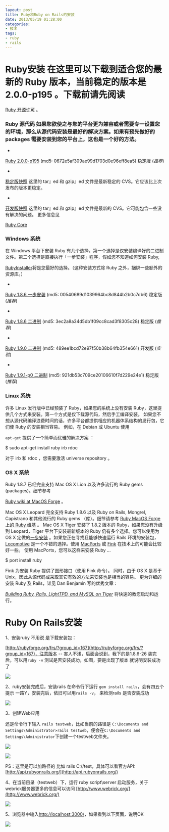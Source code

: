 ```yaml
---
layout: post
title: Ruby和Ruby on Rails的安装
date: 2013/05/19 01:28:00
categories:
- 技术
tags:
- ruby
- rails
---
```


# Ruby安装 在这里可以下载到适合您的最新的 Ruby 版本，当前稳定的版本是 2.0.0-p195 。下载前请先阅读

[Ruby 开源许可](http://www.ruby-lang.org/en/about/license.txt) 。

### Ruby 源代码 如果您欲使之与您的平台更为兼容或者需要专一设置您的环境，那么从源代码安装是最好的解决方案。如果有预先做好的 packages 需要安装到您的平台上，这也是一个好的方法。

-
[Ruby 2.0.0-p195]() (md5: 0672e5af309ae99d1703d0e96eff8ea5) 稳定版 (_推荐_)

-
[稳定版快照]() 这里的 tar』ed 和 gzip』ed 文件是最新稳定的 CVS。它应该比上次发布的版本更稳定。

-
[开发版快照]() 这里的 tar』ed 和 gzip』ed 文件是最新的 CVS。它可能包含一些没有解决的问题。 更多信息见

[Ruby Core](http://www.ruby-lang.org/zh_cn/community/ruby-core/)

### Windows 系统

在 Windows 平台下安装 Ruby 有几个选择。第一个选择是仅安装编译好的二进制文件。第二个选择是直接执行「一步安装」程序，假如您不知道如何安装 Ruby,

[RubyInstaller](http://rubyinstaller.org/)将是您最好的选择。（这种安装方式除 Ruby 之外，捆绑一些额外的资源库。）

-
[Ruby 1.8.6 一步安装](http://rubyforge.org/frs/download.php/29263/ruby186-26.exe) (md5: 00540689d1039964bc8d844b2b0c7db6) 稳定版 (_推荐_)

-
[Ruby 1.8.6 二进制]() (md5: 3ec2a8a34d5db1f09cc8cad3f8305c28) 稳定版 (_推荐_)

-
[Ruby 1.9.0 二进制]() (md5: 489ee1bcd72e97f50b38b64fb354e661) 开发版 (_实验_)

-
[Ruby 1.9.1-p0 二进制]() (md5: 921db53c709ce20106610f7d229e24e1) 稳定版 (_推荐_)

### Linux 系统

许多 Linux 发行版中已经预装了 Ruby，如果您的系统上没有安装 Ruby，这里提供几个方式来安装。第一个方式是仅下载源代码，然后手工编译安装。 如果您不想从源代码编译浪费时间的话，许多平台都提供相应的机器体系结构的发行包，它们使 Ruby 的安装相当容易。 例如，在 Debian 或 Ubuntu 使用

`apt-get` 提供了一个简单而优雅的解决方案 ：

$ sudo apt-get install ruby irb rdoc

对于 irb 和 rdoc ，您需要激活 universe repository 。

### OS X 系统

Ruby 1.8.7 已经完全支持 Mac OS X Lion 以及许多流行的 Ruby gems (packages)。细节参考

[Ruby wiki at MacOS Forge](http://trac.macosforge.org/projects/ruby/wiki) 。

Mac OS X Leopard 完全支持 Ruby 1.8.6 以及 Ruby on Rails, Mongrel, Capistrano 和其他流行的 Ruby gems （库）。细节请参考 [Ruby MacOS Forge 上的 Ruby 维基](http://trac.macosforge.org/projects/ruby/wiki) 。 Mac OS X Tiger 安装了 1.8.2 版本的 Ruby，如果您没有升级到 Leopard，Tiger 平台下安装最新版本的 Ruby 仍有多个选择。您可以使用为 OS X 定做的[一步安装](http://rubyosx.rubyforge.org/) 。如果您正在寻找且能够快速运行 Rails 环境的安装包，[Locomotive](http://locomotive.raaum.org/) 是一个不错的选择。使用 [MacPorts](http://www.macports.org/) 或 [Fink](http://fink.sourceforge.net/) 在技术上的可能会比较好一些。 使用 MacPorts，您可以这样来安装 Ruby …

$ port install ruby

Fink 为安装 Ruby 提供了图形接口（使用 Fink 命令）。 同时，由于 OS X 是基于 Unix，因此从源代码或采取其它有效的方法来安装也是相当的容易。 更为详细的安装 Ruby 及 Rails，详见 Dan Benjamin 写的优秀文章：

[_Building Ruby, Rails, LightTPD, and MySQL on Tiger_](http://hivelogic.com/articles/2005/12/01/ruby_rails_lighttpd_mysql_tiger) 将快速的教您启动和运行。

# Ruby On Rails安装

1、安装ruby 不用说 是下载安装包：

[http://rubyforge.org/frs/?group_id=167](http://rubyforge.org/frs/?group_id=167)，注意版本 -- 害人不浅，后面会说到，我下的是1.8.6-26 装完后，可以用`ruby -v` 测试是否安装成功，如图，要是出现了版本 就说明安装成功了

![](http://pics.naaln.com/blog/2019-05-14-123223.jpg-basicBlog)

2、ruby安装完成后，安装rails 在命令行下运行 `gem install rails`，会有四五个提示 一路Y，安装完后，依旧可以用`rails -v`， 来检测rails 是否安装成功

![](http://pics.naaln.com/blog/2019-05-14-123224.jpg-basicBlog)

3、创建Web应用

还是命令行下输入 `rails testweb`，比如当前的路径是 `C:\Documents and Settings\Administrator>rails testweb`，便会在`C:\Documents and Settings\Administrator`下创建一个testweb文件夹。

![](http://pics.naaln.com/blog/2019-05-14-123225.jpg-basicBlog)

![](http://pics.naaln.com/blog/2019-05-14-123226.jpg-basicBlog)

PS：这里是可以加路径的 比如 rails C://test，具体可以看官方API:[http://api.rubyonrails.org/](http://api.rubyonrails.org/)

4、在当前目录（testweb）下，运行 ruby script\server 启动服务，关于webrick服务器更多的信息可以访问 [http://www.webrick.org/](http://www.webrick.org/)

![](http://pics.naaln.com/blog/2019-05-14-123227.jpg-basicBlog)

5、浏览器中输入[http://localhost:3000/](http://localhost:3000/)，如果看到以下页面，说明OK

![](http://pics.naaln.com/blog/2019-05-14-123228.jpg-basicBlog)